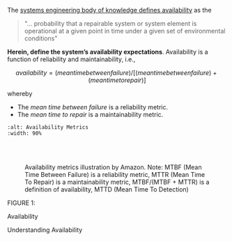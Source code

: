 

The [systems engineering body of knowledge defines availability](https://sebokwiki.org/wiki/System_Reliability,_Availability,_and_Maintainability#Availability) as the

> "… probability that a repairable system or system element is operational at a given point in time under a given set of environmental conditions"

**Herein, define the system’s availability expectations**.  Availability is a function of reliability and maintainability, i.e.,

$$
availability = (mean time between failure) / [(mean time between failure) + (mean time to repair)]
$$

whereby 

* The _mean time between failure_ is a reliability metric.
* The _mean time to repair_ is a maintainability metric.


```{image} ../../../../assets/availability-metrics.png
:alt: Availability Metrics
:width: 90%

```

<br>
<br>

<figure>
<figcaption>Availability metrics illustration by Amazon.  Note: MTBF (Mean Time Between Failure) is a reliability metric, MTTR (Mean Time To Repair) is a maintainability metric, MTBF/(MTBF + MTTR) is a definition of availability, MTTD (Mean Time To Detection)
</figcaption>
</figure>


FIGURE 1: 



Availability

Understanding Availability

